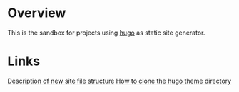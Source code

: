 # Overview
This is the sandbox for projects using [hugo](https://gohugo.io/) as static site generator.

# Links
[Description of new site file structure](https://www.section.io/engineering-education/documentation-website-hugo/)
[How to clone the hugo theme directory](https://www.digitalocean.com/community/tutorials/how-to-install-and-use-hugo-a-static-site-generator-on-ubuntu-14-04)
